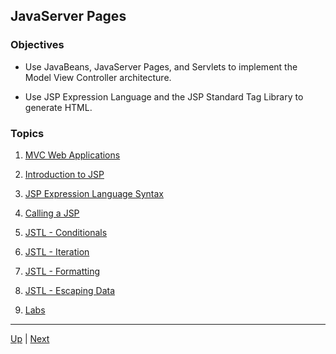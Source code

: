## JavaServer Pages
### Objectives

* Use JavaBeans, JavaServer Pages, and Servlets to implement the Model View Controller architecture.

* Use JSP Expression Language and the JSP Standard Tag Library to generate HTML.

### Topics

1. [MVC Web Applications](01-MVCWebApps.md)

1. [Introduction to JSP](02-IntroJSP.md)

1. [JSP Expression Language Syntax](03-ExpressionLanguage.md)

1. [Calling a JSP](04-CallingJSP.md)

1. [JSTL - Conditionals](05-JSTLConditionals.md)

1. [JSTL - Iteration](06-JSTLIteration.md)

1. [JSTL - Formatting](07-JSTLFormatting.md)

1. [JSTL - Escaping Data](08-JSTLEscaping.md)

1. [Labs](Labs.md)

<hr>

[Up](../README.md) | [Next](01-MVCWebApps.md)
